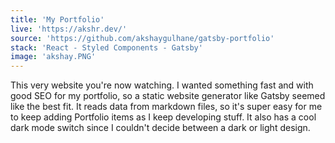 ```yaml
---
title: 'My Portfolio'
live: 'https://akshr.dev/'
source: 'https://github.com/akshaygulhane/gatsby-portfolio'
stack: 'React - Styled Components - Gatsby'
image: 'akshay.PNG'
---
```


This very website you're now watching. I wanted something fast and with good SEO for my portfolio, so a static website generator like Gatsby seemed like the best fit. It reads data from markdown files, so it's super easy for me to keep adding Portfolio items as I keep developing stuff. It also has a cool dark mode switch since I couldn't decide between a dark or light design.
